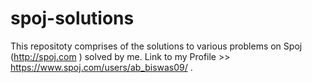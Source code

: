 # spoj-solutions
This repositoty comprises of the solutions to various problems on Spoj (http://spoj.com )
solved by me. 
Link to my Profile >> https://www.spoj.com/users/ab_biswas09/ .
